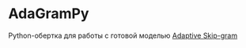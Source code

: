 # AdaGramPy
Python-обертка для работы c готовой моделью [Adaptive Skip-gram](https://github.com/sbos/AdaGram.jl)
